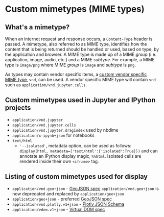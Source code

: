 # Custom mimetypes (MIME types)


## What's a mimetype?

When an internet request and response occurs, a `Content-Type` header is
passed. A mimetype, also referred to as MIME type, identifies how the content
that is being returned should be handled or used, based on type, by the
application and browser. A MIME type is made up of a MIME *group* (i.e.
application, image, audio, etc.) and a MIME *subtype*. For example, a MIME
type is `image/png` where MIME *group* is `image` and *subtype* is `png`.

As types may contain vendor specific items, a
[custom vendor specific MIME type](https://en.wikipedia.org/wiki/Media_type#Vendor_tree),
`vnd`, can be used. A vendor specific MIME type will contain `vnd` such as
`application/vnd.jupyter.cells`.


## Custom mimetypes used in Jupyter and IPython projects

- `application/vnd.jupyter`
- `application/vnd.jupyter.cells`
- `application/vnd.jupyter.dragindex` used by nbdime
- `application/x-ipynb+json` for notebooks
- `text/html`
     - `'--isolated'`, metadata option, can be used as follows: 
       `display(html, metadata={'text/html':{'isolated':True}})` and
       can annotate an IPython display magic, `%%html`. Isolated cells are
       rendered inside their own `<iframe>` tag.

##  Listing of custom mimetypes used for display

* `application/vnd.geo+json` - [GeoJSON spec](http://geojson.org/geojson-spec.html)
  `application/vnd.geo+json` is now deprecated and replaced by
  `application/geo+json`
* `application/geo+json` - preferred [GeoJSON spec](http://geojson.org/geojson-spec.html)
* `application/vnd.plotly.v1+json` - [Plotly JSON Schema](http://help.plot.ly/json-chart-schema/)
* `application/vdom.v1+json` - [Virtual DOM spec](https://github.com/nteract/vdom/blob/master/docs/spec.md)
